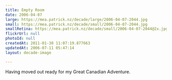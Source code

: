 ```yaml
---
title: Empty Room
date: 2006-04-07
large: https://mea.patrick.nz/decade/large/2006-04-07-2044.jpg
small: https://mea.patrick.nz/decade/small/2006-04-07-2044.jpg
smallRetina: https://mea.patrick.nz/decade/small/2006-04-07-2044@2x.jpg
flickrUrl: null
photoId: null
createdAt: 2011-01-30 11:07:19.877663
updatedAt: 2006-07-11 05:47:14
layout: decade-image

---
```

Having moved out ready for my Great Canadian Adventure.
